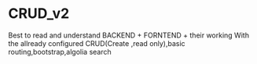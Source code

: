 # CRUD_v2
Best to read and understand BACKEND + FORNTEND + their working
With the allready configured CRUD(Create ,read only),basic routing,bootstrap,algolia search 
